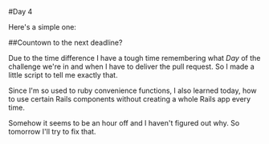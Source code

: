 #Day 4

Here's a simple one:

##Countown to the next deadline?

Due to the time difference I have a tough time remembering what *Day* of the challenge we're in and when I have to deliver the pull request. So I made a little script to tell me exactly that.

Since I'm so used to ruby convenience functions, I also learned today, how to use certain Rails components without creating a whole Rails app every time.

Somehow it seems to be an hour off and I haven't figured out why. So tomorrow I'll try to fix that.
